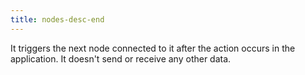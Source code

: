 ```yaml
---
title: nodes-desc-end
---
```


It triggers the next node connected to it after the action occurs in the application. It doesn't send or receive any
other data. 